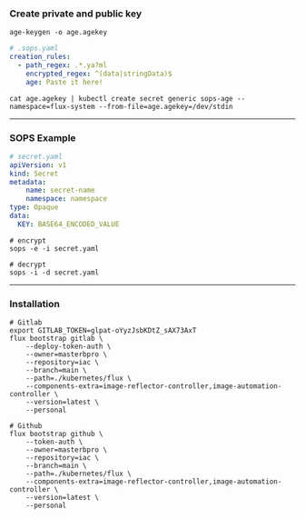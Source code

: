 ### Create private and public key
```shell
age-keygen -o age.agekey
```

```yaml
# .sops.yaml
creation_rules:
  - path_regex: .*.ya?ml
    encrypted_regex: ^(data|stringData)$
    age: Paste it here!

```

```shell
cat age.agekey | kubectl create secret generic sops-age --namespace=flux-system --from-file=age.agekey=/dev/stdin
```

---
### SOPS Example

```yaml
# secret.yaml
apiVersion: v1
kind: Secret
metadata:
    name: secret-name
    namespace: namespace
type: Opaque
data:
  KEY: BASE64_ENCODED_VALUE
```

```shell
# encrypt
sops -e -i secret.yaml
```

```shell
# decrypt
sops -i -d secret.yaml
```

---

### Installation

```shell
# Gitlab
export GITLAB_TOKEN=glpat-oYyzJsbKDtZ_sAX73AxT
flux bootstrap gitlab \
    --deploy-token-auth \
    --owner=masterbpro \
    --repository=iac \
    --branch=main \
    --path=./kubernetes/flux \
    --components-extra=image-reflector-controller,image-automation-controller \
    --version=latest \
    --personal
```

```shell
# Github
flux bootstrap github \
    --token-auth \
    --owner=masterbpro \
    --repository=iac \
    --branch=main \
    --path=./kubernetes/flux \
    --components-extra=image-reflector-controller,image-automation-controller \
    --version=latest \
    --personal
```
